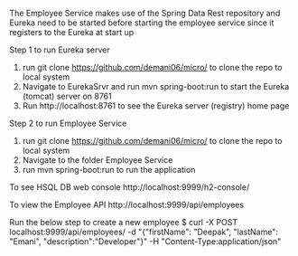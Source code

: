 The Employee Service makes use of the Spring Data Rest repository and Eureka need to be started before starting the employee service since it registers to the Eureka at start up

Step 1 to run Eureka server
1. run git clone https://github.com/demani06/micro/ to clone the repo to local system
2. Navigate to EurekaSrvr and run mvn spring-boot:run to start the Eureka (tomcat) server on 8761
3. Run http://localhost:8761 to see the Eureka server (registry) home page

Step 2 to run Employee Service
1. run git clone https://github.com/demani06/micro/ to clone the repo to local system
2. Navigate to the folder Employee Service
3. run mvn spring-boot:run to run the application

To see HSQL DB web console 
http://localhost:9999/h2-console/

To view the Employee API 
http://localhost:9999/api/employees

Run the below step to create a new employee
$ curl -X POST localhost:9999/api/employees/ -d "{\"firstName\": \"Deepak\", \"lastName\": \"Emani\", \"description\":\"Developer\"}" -H "Content-Type:application/json"
